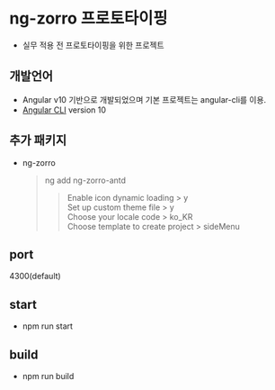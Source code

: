 # ng-zorro 프로토타이핑

- 실무 적용 전 프로토타이핑을 위한 프로젝트

## 개발언어

- Angular v10 기반으로 개발되었으며 기본 프로젝트는 angular-cli를 이용.
- [Angular CLI](https://github.com/angular/angular-cli) version 10

## 추가 패키지

- ng-zorro
  > ng add ng-zorro-antd<br>
  >
  > > Enable icon dynamic loading > y<br>
  > > Set up custom theme file > y<br>
  > > Choose your locale code > ko_KR<br>
  > > Choose template to create project > sideMenu<br>

## port

4300(default)

## start

- npm run start

## build

- npm run build

